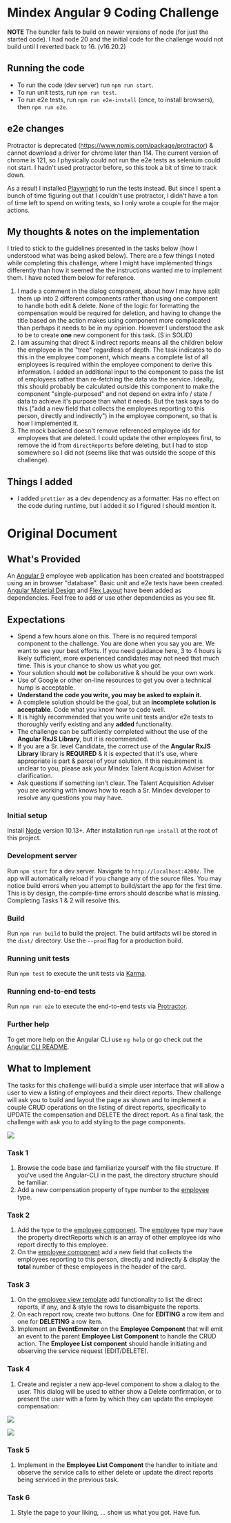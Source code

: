 # Mindex Angular 9 Coding Challenge

**NOTE** The bundler fails to build on newer versions of node (for just the started code). I had node 20 and the initial code for the challenge would not build until I reverted back to 16. (v16.20.2)

## Running the code

- To run the code (dev server) run `npm run start`.
- To run unit tests, run `npm run test`.
- To run e2e tests, run `npm run e2e-install` (once, to install browsers), then `npm run e2e`.

## e2e changes

Protractor is deprecated (https://www.npmjs.com/package/protractor) & cannot download a driver for chrome later than 114. The current version of chrome is 121, so I physically could not run the e2e tests as selenium could not start. I hadn't used protractor before, so this took a bit of time to track down.

As a result I installed [Playwright](https://playwright.dev/) to run the tests instead. But since I spent a bunch of time figuring out that I couldn't use protractor, I didn't have a ton of time left to spend on writing tests, so I only wrote a couple for the major actions.

## My thoughts & notes on the implementation

I tried to stick to the guidelines presented in the tasks below (how I understood what was being asked below). There are a few things I noted while completing this challenge, where I might have implemented things differently than how it seemed the the instructions wanted me to implement them. I have noted them below for reference.

1. I made a comment in the dialog component, about how I may have split them up into 2 different components rather than using one component to handle both edit & delete. None of the logic for formatting the compensation would be required for deletion, and having to change the title based on the action makes using component more complicated than perhaps it needs to be in my opinion. However I understood the ask to be to create **one** new component for this task. (S in SOLID)
2. I am assuming that direct & indirect reports means all the children below the employee in the "tree" regardless of depth. The task indicates to do this in the employee component, which means a complete list of all employees is required within the employee component to derive this information. I added an additional input to the component to pass the list of employees rather than re-fetching the data via the service. Ideally, this should probably be calculated outside this component to make the component "single-purposed" and not depend on extra info / state / data to achieve it's purpose than what it needs. But the task says to do this ("add a new field that collects the employees reporting to this person, directly and indirectly") in the employee component, so that is how I implemented it.
3. The mock backend doesn't remove referenced employee ids for employees that are deleted. I could update the other employees first, to remove the id from `directReports` before deleting, but I had to stop somewhere so I did not (seems like that was outside the scope of this challenge).

## Things I added

- I added `prettier` as a dev dependency as a formatter. Has no effect on the code during runtime, but I added it so I figured I should mention it.

# Original Document

## What's Provided

An [Angular 9](https://angular.io/) employee web application has been created and bootstrapped using an in browser "database".
Basic unit and e2e tests have been created. [Angular Material Design](https://material.angular.io/) and [Flex Layout](https://github.com/angular/flex-layout)
have been added as dependencies. Feel free to add or use other dependencies as you see fit.

## Expectations

- Spend a few hours alone on this. There is no required temporal component to the challenge. You are done when you say you are. We want to see your best efforts. If you need guidance here, 3 to 4 hours is likely sufficient, more experienced candidates may not need that much time. This is your chance to show us what you got.
- Your solution should **not** be collaborative & should be your own work.
- Use of Google or other on-line resources to get you over a technical hump is acceptable.
- **Understand the code you write, you may be asked to explain it.**
- A complete solution should be the goal, but an **incomplete solution is acceptable**. Code what you know how to code well.
- It is highly recommended that you write unit tests and/or e2e tests to thoroughly verify existing and any **added** functionality.
- The challenge can be sufficiently completed without the use of the **Angular RxJS Library**, but it is recommended.
- If you are a Sr. level Candidate, the correct use of the **Angular RxJS Library** library is **REQUIRED** & it is expected that it's use, where appropriate is part & parcel of your solution. If this requirement is unclear to you, please ask your Mindex Talent Acquisition Adviser for clarification.
- Ask questions if something isn't clear. The Talent Acquisition Adviser you are working with knows how to reach a Sr. Mindex developer to resolve any questions you may have.

### Initial setup

Install [Node](https://nodejs.org/en/) version 10.13+. After installation run `npm install` at the root of this project.

### Development server

Run `npm start` for a dev server. Navigate to `http://localhost:4200/`. The app will automatically reload if you change any of the source files. You may notice build errors when you attempt to build/start the app for the first time. This is by design, the compile-time errors should describe what is missing. Completing Tasks 1 & 2 will resolve this.

### Build

Run `npm run build` to build the project. The build artifacts will be stored in the `dist/` directory. Use the `--prod` flag for a production build.

### Running unit tests

Run `npm test` to execute the unit tests via [Karma](https://karma-runner.github.io).

### Running end-to-end tests

Run `npm run e2e` to execute the end-to-end tests via [Protractor](http://www.protractortest.org/).

### Further help

To get more help on the Angular CLI use `ng help` or go check out the [Angular CLI README](https://github.com/angular/angular-cli/blob/master/README.md).

## What to Implement

The tasks for this challenge will build a simple user interface that will allow a user to view a listing of employees and their direct reports. Thew challenge will ask you to build and layout the page as shown and to implement a couple CRUD operations on the listing of direct reports, specifically to UPDATE the compensation and DELETE the direct report. As a final task, the challenge with ask you to add styling to the page components.

![](./md_images/homepage.png)

### Task 1

1. Browse the code base and familiarize yourself with the file structure. If you've used the Angular-CLI in the past, the directory structure should be familiar.
2. Add a new compensation property of type number to the [employee](./src/app/employee.ts) type.

### Task 2

1. Add the type to the [employee component](./src/app/employee/employee.component.ts). The [employee](./src/app/employee.ts) type may have the property directReports which is an array of other employee ids who report directly to this employee.
2. On the [employee component](./src/app/employee/employee.component.ts) add a new field that collects the employees reporting to this person, directly and indirectly & display the **total** number of these employees in the header of the card.

### Task 3

1. On the [employee view template](./src/app/employee/employee.component.html) add functionality to list the direct reports, if any, and & style the rows to disambiguate the reports.
2. On each report row, create two buttons. One for **EDITING** a row item and one for **DELETING** a row item.
3. Implement an **EventEmmiter** on the **Employee Component** that will emit an event to the parent **Employee List Component** to handle the CRUD action. The **Employee List component** should handle initiating and observing the service request (EDIT/DELETE).

### Task 4

1. Create and register a new app-level component to show a dialog to the user. This dialog will be used to either show a Delete confirmation, or to present the user with a form by which they can update the employee compensation:

![](./md_images/delete.png)

![](./md_images/crud.png)

### Task 5

1. Implement in the **Employee List Component** the handler to initiate and observe the service calls to either delete or update the direct reports being serviced in the previous task.

### Task 6

1. Style the page to your liking, ... show us what you got. Have fun.
